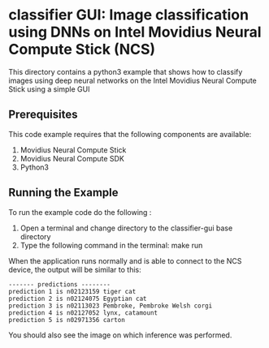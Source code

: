 # classifier GUI: Image classification using DNNs on Intel Movidius Neural Compute Stick (NCS)

This directory contains a python3 example that shows how to classify images using deep neural networks on the Intel Movidius Neural Compute Stick using a simple GUI

## Prerequisites

This code example requires that the following components are available:
1. Movidius Neural Compute Stick
2. Movidius Neural Compute SDK
3. Python3


## Running the Example
To run the example code do the following :
1. Open a terminal and change directory to the classifier-gui base directory
2. Type the following command in the terminal: make run 

When the application runs normally and is able to connect to the NCS device, the output will be similar to this:

~~~
------- predictions --------
prediction 1 is n02123159 tiger cat
prediction 2 is n02124075 Egyptian cat
prediction 3 is n02113023 Pembroke, Pembroke Welsh corgi
prediction 4 is n02127052 lynx, catamount
prediction 5 is n02971356 carton
~~~

You should also see the image on which inference was performed.



